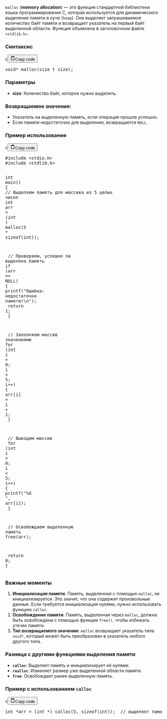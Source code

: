 <p><code>malloc</code> (<strong>memory allocation</strong>) — это функция стандартной библиотеки языка программирования C,
которая используется для динамического выделения памяти в куче (<code>heap</code>).
Она выделяет запрашиваемое количество байт памяти и возвращает указатель на первый байт выделенной области.
Функция объявлена в заголовочном файле <code>&lt;stdlib.h&gt;</code>.</p>
<h3>Синтаксис</h3>
<div class="code_element"><div class="lang_line"><text>c</text><button class="copy_code_button" onclick="CopyCode(this)"><svg style="width: 1.2em;height: 1.2em;" aria-hidden="true" xmlns="http://www.w3.org/2000/svg" fill="none" viewBox="0 0 24 24"><path stroke="currentColor" stroke-linecap="round" stroke-linejoin="round" stroke-width="2" d="M15 4h3a1 1 0 0 1 1 1v15a1 1 0 0 1-1 1H6a1 1 0 0 1-1-1V5a1 1 0 0 1 1-1h3m0 3h6m-5-4v4h4V3h-4Z"/></svg><text>Copy code</text></button></div><div class="code language-c"><div class="highlight"><pre><span></span><span class="kt">void</span><span class="o">*</span><span class="w"> </span><span class="nf">malloc</span><span class="p">(</span><span class="kt">size_t</span><span class="w"> </span><span class="n">size</span><span class="p">);</span>
</pre></div></div></div>

<h3>Параметры</h3>
<ul>
<li><strong>size</strong>: Количество байт, которое нужно выделить.</li>
</ul>
<h3>Возвращаемое значение:</h3>
<ul>
<li>Указатель на выделенную память, если операция прошла успешно.</li>
<li>Если памяти недостаточно для выделения, возвращается <code>NULL</code>.</li>
</ul>
<h3>Пример использования</h3>
<div class="code_element"><div class="lang_line"><text>c</text><button class="copy_code_button" onclick="CopyCode(this)"><svg style="width: 1.2em;height: 1.2em;" aria-hidden="true" xmlns="http://www.w3.org/2000/svg" fill="none" viewBox="0 0 24 24"><path stroke="currentColor" stroke-linecap="round" stroke-linejoin="round" stroke-width="2" d="M15 4h3a1 1 0 0 1 1 1v15a1 1 0 0 1-1 1H6a1 1 0 0 1-1-1V5a1 1 0 0 1 1-1h3m0 3h6m-5-4v4h4V3h-4Z"/></svg><text>Copy code</text></button></div><div class="code language-c"><div class="highlight"><pre><span></span><span class="cp">#include</span><span class="w"> </span><span class="cpf">&lt;stdio.h&gt;</span>
<span class="cp">#include</span><span class="w"> </span><span class="cpf">&lt;stdlib.h&gt;</span>

<span class="kt">int</span><span class="w"> </span><span class="nf">main</span><span class="p">()</span><span class="w"> </span><span class="p">{</span>
<span class="w">    </span><span class="c1">// Выделяем память для массива из 5 целых чисел</span>
<span class="w">    </span><span class="kt">int</span><span class="w"> </span><span class="o">*</span><span class="n">arr</span><span class="w"> </span><span class="o">=</span><span class="w"> </span><span class="p">(</span><span class="kt">int</span><span class="w"> </span><span class="o">*</span><span class="p">)</span><span class="w"> </span><span class="n">malloc</span><span class="p">(</span><span class="mi">5</span><span class="w"> </span><span class="o">*</span><span class="w"> </span><span class="k">sizeof</span><span class="p">(</span><span class="kt">int</span><span class="p">));</span>

<span class="w">    </span><span class="c1">// Проверяем, успешно ли выделена память</span>
<span class="w">    </span><span class="k">if</span><span class="w"> </span><span class="p">(</span><span class="n">arr</span><span class="w"> </span><span class="o">==</span><span class="w"> </span><span class="nb">NULL</span><span class="p">)</span><span class="w"> </span><span class="p">{</span>
<span class="w">        </span><span class="n">printf</span><span class="p">(</span><span class="s">&quot;Ошибка: недостаточно памяти!</span><span class="se">\n</span><span class="s">&quot;</span><span class="p">);</span>
<span class="w">        </span><span class="k">return</span><span class="w"> </span><span class="mi">1</span><span class="p">;</span>
<span class="w">    </span><span class="p">}</span>

<span class="w">    </span><span class="c1">// Заполняем массив значениями</span>
<span class="w">    </span><span class="k">for</span><span class="w"> </span><span class="p">(</span><span class="kt">int</span><span class="w"> </span><span class="n">i</span><span class="w"> </span><span class="o">=</span><span class="w"> </span><span class="mi">0</span><span class="p">;</span><span class="w"> </span><span class="n">i</span><span class="w"> </span><span class="o">&lt;</span><span class="w"> </span><span class="mi">5</span><span class="p">;</span><span class="w"> </span><span class="n">i</span><span class="o">++</span><span class="p">)</span><span class="w"> </span><span class="p">{</span>
<span class="w">        </span><span class="n">arr</span><span class="p">[</span><span class="n">i</span><span class="p">]</span><span class="w"> </span><span class="o">=</span><span class="w"> </span><span class="n">i</span><span class="w"> </span><span class="o">+</span><span class="w"> </span><span class="mi">1</span><span class="p">;</span>
<span class="w">    </span><span class="p">}</span>

<span class="w">    </span><span class="c1">// Выводим массив</span>
<span class="w">    </span><span class="k">for</span><span class="w"> </span><span class="p">(</span><span class="kt">int</span><span class="w"> </span><span class="n">i</span><span class="w"> </span><span class="o">=</span><span class="w"> </span><span class="mi">0</span><span class="p">;</span><span class="w"> </span><span class="n">i</span><span class="w"> </span><span class="o">&lt;</span><span class="w"> </span><span class="mi">5</span><span class="p">;</span><span class="w"> </span><span class="n">i</span><span class="o">++</span><span class="p">)</span><span class="w"> </span><span class="p">{</span>
<span class="w">        </span><span class="n">printf</span><span class="p">(</span><span class="s">&quot;%d &quot;</span><span class="p">,</span><span class="w"> </span><span class="n">arr</span><span class="p">[</span><span class="n">i</span><span class="p">]);</span>
<span class="w">    </span><span class="p">}</span>

<span class="w">    </span><span class="c1">// Освобождаем выделенную память</span>
<span class="w">    </span><span class="n">free</span><span class="p">(</span><span class="n">arr</span><span class="p">);</span>

<span class="w">    </span><span class="k">return</span><span class="w"> </span><span class="mi">0</span><span class="p">;</span>
<span class="p">}</span>
</pre></div></div></div>

<h3>Важные моменты</h3>
<ol>
<li><strong>Инициализация памяти</strong>: Память, выделенная с помощью <code>malloc</code>, не инициализируется.
Это значит, что она содержит произвольные данные. Если требуется инициализация нулями, нужно использовать функцию <code>calloc</code>.</li>
<li><strong>Освобождение памяти</strong>: Память, выделенная через <code>malloc</code>, должна быть освобождена с помощью функции <code>free()</code>,
чтобы избежать утечек памяти.</li>
<li><strong>Тип возвращаемого значения</strong>: <code>malloc</code> возвращает указатель типа <code>void*</code>,
который может быть преобразован в указатель любого другого типа.</li>
</ol>
<h3>Разница с другими функциями выделения памяти</h3>
<ul>
<li><strong><code>calloc</code></strong>: Выделяет память и инициализирует её нулями.</li>
<li><strong><code>realloc</code></strong>: Изменяет размер уже выделенной области памяти.</li>
<li><strong><code>free</code></strong>: Освобождает ранее выделенную память.</li>
</ul>
<h3>Пример с использованием <code>calloc</code></h3>
<div class="code_element"><div class="lang_line"><text>c</text><button class="copy_code_button" onclick="CopyCode(this)"><svg style="width: 1.2em;height: 1.2em;" aria-hidden="true" xmlns="http://www.w3.org/2000/svg" fill="none" viewBox="0 0 24 24"><path stroke="currentColor" stroke-linecap="round" stroke-linejoin="round" stroke-width="2" d="M15 4h3a1 1 0 0 1 1 1v15a1 1 0 0 1-1 1H6a1 1 0 0 1-1-1V5a1 1 0 0 1 1-1h3m0 3h6m-5-4v4h4V3h-4Z"/></svg><text>Copy code</text></button></div><div class="code language-c"><div class="highlight"><pre><span></span><span class="kt">int</span><span class="w"> </span><span class="o">*</span><span class="n">arr</span><span class="w"> </span><span class="o">=</span><span class="w"> </span><span class="p">(</span><span class="kt">int</span><span class="w"> </span><span class="o">*</span><span class="p">)</span><span class="w"> </span><span class="n">calloc</span><span class="p">(</span><span class="mi">5</span><span class="p">,</span><span class="w"> </span><span class="k">sizeof</span><span class="p">(</span><span class="kt">int</span><span class="p">));</span><span class="w">  </span><span class="c1">// выделяет память для 5 элементов и заполняет её нулями</span>
</pre></div></div></div>
